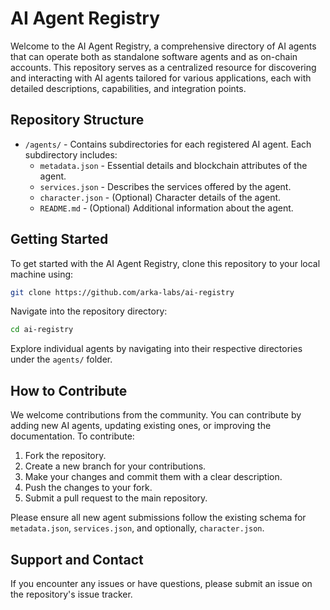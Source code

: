 # AI Agent Registry

Welcome to the AI Agent Registry, a comprehensive directory of AI agents that can operate both as standalone software agents and as on-chain accounts. This repository serves as a centralized resource for discovering and interacting with AI agents tailored for various applications, each with detailed descriptions, capabilities, and integration points.

## Repository Structure

- `/agents/` - Contains subdirectories for each registered AI agent. Each subdirectory includes:
  - `metadata.json` - Essential details and blockchain attributes of the agent.
  - `services.json` - Describes the services offered by the agent.
  - `character.json` - (Optional) Character details of the agent.
  - `README.md` - (Optional) Additional information about the agent.

## Getting Started

To get started with the AI Agent Registry, clone this repository to your local machine using:

```bash
git clone https://github.com/arka-labs/ai-registry
```

Navigate into the repository directory:

```bash
cd ai-registry
```

Explore individual agents by navigating into their respective directories under the `agents/` folder.

## How to Contribute

We welcome contributions from the community. You can contribute by adding new AI agents, updating existing ones, or improving the documentation. To contribute:

1. Fork the repository.
2. Create a new branch for your contributions.
3. Make your changes and commit them with a clear description.
4. Push the changes to your fork.
5. Submit a pull request to the main repository.

Please ensure all new agent submissions follow the existing schema for `metadata.json`, `services.json`, and optionally, `character.json`.

## Support and Contact

If you encounter any issues or have questions, please submit an issue on the repository's issue tracker.
